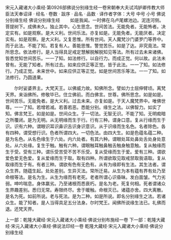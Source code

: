 宋元入藏诸大小乘经·第0926部佛说分别缘生经一卷宋朝奉大夫试鸿胪卿传教大师臣法天奉诏译
· 经名 · 卷数 · 跋序
· 品名 · 品数 · 译作者字体：大号 中号 小号
佛说分别缘生经
佛说分别缘生经
　　如是我闻。一时佛在乌卢尾螺池边。泥连河侧。菩提树下。成佛未久。独止其中。心生思念。世间苦法。无能免者。无能怖者。决定实有。如是观察。是大义利。世间乐法。亦复如是。无能免者。无能厌者。决定实有。如是观察。是大义利。又复思惟。所有世间。天人魔梵沙门婆罗门等界中。而于此法。不能了知。若复有人。善能思惟。警觉苦乐。如是了达。非究竟法。常所思念。依法修行。是人当得具足戒定慧解脱解脱知见等法。所有过去未来诸佛。皆悉觉知世间苦乐。一一了知。如法修行。以自行力。而成正觉。何以故。此法未曾有。无能了知者。所有过去。如来应供正等正觉。皆于此法。一一了知。如法修行。乃成正觉。未来世中。如来应供正等正觉。如是世间苦乐等法。一一了知。如法修行。乃圆道果。

　　尔时娑婆界主。大梵天王。以佛威力故。知佛所念。譬如力士屈伸臂顷。离梵天界。来诣佛所。修敬毕已。住立佛前。而白佛言。世尊。佛所思念。如是如是。世间苦乐。无能免者。是大义利。过去未来。亦复如是。于天人魔梵界中。唯佛世尊。一一了知。若增若减。若善若恶。悉能分别。缘生之法。以佛智力。如实了知。佛言梵王。如是如是。世间众生。于一切法。无智无识。不能了知。无明痴暗之所覆闭。是为无明。从无明缘而生于行。行有三种。谓身口意。复从行缘而生于识。识有六种。谓眼识耳识鼻识舌识身识意识。从于识缘而生名色。名者除色。各有四种。谓受想行识。色者所谓四大。一切色法。由四大生。如是色蕴名蕴二种。是为名色。从名色缘生于六处。内六处者。有其六种。谓眼处耳处鼻处舌处身处意处。从六处缘。复生于触。触有六种。谓眼触耳触鼻触舌触身触意触。复从触缘而生于受。受有三种。谓乐受苦受不苦不乐受。复从受缘而生于爱。爱有三种。谓欲爱色爱无色爱。复从爱缘而生于取。取有四种。所谓欲取见取戒禁取我语取。复从取缘而生于有。有者三种。谓欲有色有无色有。从有为缘即有生法。其生法者。谓众生界。随蕴生起。处处差别。生异灭法。常所迁易。从生为本有蕴有界有处乃至命根等法。是名为生。从生为缘而有老死。老者所谓心识昏昧。发白面皱。气力劣弱。呻吟喘息。身体羸劣。乃至诸根而悉衰朽。是名为老。死复何相。死者谓诸众生界趣差别。悉归无常。寿限终尽。舍于暖触。命根灭已。诸蕴亦舍。四大离散。是名为死。如前所说。老与死法。是为二种。如是所说。即名分别缘生之法。若诸众生。能了知者。是人当得具足五分法身。尔时梵王。闻佛所说缘生法已。礼佛而退。还梵天界。

上一部：乾隆大藏经·宋元入藏诸大小乘经·佛说分别布施经一卷
下一部：乾隆大藏经·宋元入藏诸大小乘经·佛说法印经一卷
乾隆大藏经·宋元入藏诸大小乘经·佛说分别缘生经